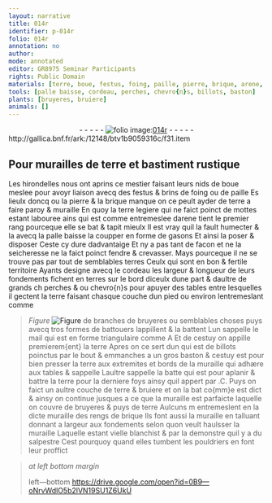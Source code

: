 ```yaml
---
layout: narrative
title: 014r
identifier: p-014r
folio: 014r
annotation: no
author:
mode: annotated
editor: GR8975 Seminar Participants
rights: Public Domain
materials: [terre, boue, festus, foing, paille, pierre, brique, arene, terres, bruyeres, salpestre]
tools: [palle baisse, cordeau, perches, chevro{n}s, billots, baston]
plants: [bruyeres, bruiere]
animals: []
---
```


<div class="folio" align="center">- - - - - <a href="http://gallica.bnf.fr/ark:/12148/btv1b9059316c/f31.item" target="_blank"><img src="https://cu-mkp.github.io/2017-workshop-edition/assets/photo-icon.png" alt="folio image: " style="display:inline-block; margin-bottom:-3px;"/>014r</a> - - - - - </div> http://gallica.bnf.fr/ark:/12148/btv1b9059316c/f31.item   

## Pour murailles de <span class="m">terre</span> et bastiment rustique 

 
Les hirondelles nous ont aprins ce mestier faisant leurs nids de <span class="m">boue</span> meslee pour avoyr liaison avecq des <span class="m">festus</span> & brins de <span class="m">foing</span> ou de <span class="m">paille</span> Es lieulx doncq ou la <span class="m">pierre</span> & la <span class="m">brique</span> manque on ce peult ayder de <span class="m">terre</span> a faire paroy & muraille En quoy la <span class="m">terre</span> legiere qui ne faict poinct de mottes estant labouree ains qui est comme entremeslee d<span class="m">arene</span> tient le premier rang pourceque elle se bat & tapit mieulx Il est vray quil la fault humecter & la avecq la <span class="tl">palle baisse</span> la coupper en forme de gasons Et ainsi la poser & disposer Ceste cy dure dadvantaige Et ny a pas tant de facon et ne la seicheresse ne la faict poinct fendre & crevasser. Mays pourceque il ne se trouve pas par tout de semblables <span class="m">terres</span> Ceulx qui sont en bon & fertile territoire Ayants designe avecq le <span class="tl">cordeau</span> les largeur & longueur de leurs fondements fichent en terres sur le bord diceulx dune part & daultre de grands ch <span class="tl">perches</span> & ou <span class="tl">chevro{n}s</span> pour apuyer des tables entre lesquelles il gectent la <span class="m">terre</span> faisant chasque couche dun pied ou environ lentremeslant comme
> *Figure*
> <a href="S.S.S" target="_blank"><img src="https://cu-mkp.github.io/GR8975-edition/assets/photo-icon.png" alt="Figure" style="display:inline-block; margin-bottom:-3px;"/></a>
 de branches de <span class="m"><span class="pa">bruyeres</span></span> ou semblables choses puys avecq tros formes de battouers lappillent & la battent Lun sappelle le mail qui est en forme triangulaire comme A Et de cestuy on appille premierem{ent} la <span class="m">terre</span> Apres on ce sert dun qui est de <span class="tl">billots</span> poinctus par le bout & emmanches a un gros <span class="tl">baston</span> & cestuy est pour bien presser la <span class="m">terre</span> aux extremites et bords de la muraille qui adhære aux tables & sappelle  Laultre sappelle la batte qui est pour aplanir & battre la <span class="m">terre</span> pour la derniere foys ainsy quil appert par .C. Puys on faict un aultre couche de <span class="m">terre</span> & <span class="pa">bruiere</span> et on la bat co{mm}e est dict & ainsy on continue jusques a ce que la muraille est parfaicte laquelle on couvre de <span class="m"><span class="pa">bruyeres</span></span> & puys de <span class="m">terre</span> Aulcuns m entremeslent en la dicte muraille des rengs de <span class="m">brique</span> Ils font aussi la muraille en talluant donnant a largeur aux fondements selon quon veult haulsser  la muraille Laquelle estant vielle blanchist & par la demonstre quil y a du <span class="m">salpestre</span> Cest pourquoy quand elles tumbent les <span class="pro">pouldriers</span> en font leur proffict 
 
> *at left bottom margin*
> 
>   left—bottom https://drive.google.com/open?id=0B9—oNrvWdlO5b2lVN19SU1Z6UkU   
 